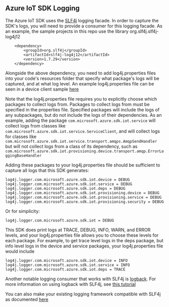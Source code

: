 ## Azure IoT SDK Logging

The Azure IoT SDK uses the [SLF4j](http://www.slf4j.org/faq.html) logging facade. In order to capture the SDK's logs, 
you will need to provide a consumer for this logging facade. As an example, the sample projects in this repo use
the library org.slf4j.slf4j-log4j12
      
        <dependency>
            <groupId>org.slf4j</groupId>
            <artifactId>slf4j-log4j12</artifactId>
            <version>1.7.29</version>
        </dependency>

Alongside the above dependency, you need to add log4j.properties files into your code's resources folder that
specify what package's logs will be captured, and at what log level. An example log4j.properties
file can be seen in a device client sample [here](device/iot-device-samples/send-event/src/main/resources/log4j.properties)

Note that the log4j.properties file requires you to explicitly choose which packages to collect logs from. Packages to collect
logs from must be specified in the properties file. Specified packages will include the logs
of any subpackages, but do not include the logs of their dependencies. As an example, adding the package 
```com.microsoft.azure.sdk.iot.service``` will collect logs from classes like ```com.microsoft.azure.sdk.iot.service.ServiceClient```, 
and will collect logs for classes like ```com.microsoft.azure.sdk.iot.service.transport.amqps.AmqpSendHandler``` but will not
collect logs from a class of its dependency, such as ```com.microsoft.azure.sdk.iot.provisioning.device.transport.amqp.ErrorLoggingBaseHandler```

Adding these packages to your log4j.properties file should be sufficient to capture all logs that this SDK generates:
```
log4j.logger.com.microsoft.azure.sdk.iot.device = DEBUG 
log4j.logger.com.microsoft.azure.sdk.iot.service = DEBUG 
log4j.logger.com.microsoft.azure.sdk.iot.deps = DEBUG 
log4j.logger.com.microsoft.azure.sdk.iot.provisioning.device = DEBUG 
log4j.logger.com.microsoft.azure.sdk.iot.provisioning.service = DEBUG 
log4j.logger.com.microsoft.azure.sdk.iot.provisioning.security = DEBUG 
```

Or for simplicity:
```
log4j.logger.com.microsoft.azure.sdk.iot = DEBUG 
```

This SDK does print logs at TRACE, DEBUG, INFO, WARN, and ERROR levels, and your log4j.properties file
allows you to choose these levels for each package. For example, to get trace level logs in the deps package,
but info level logs in the device and service packages, your log4j.properties file would include

```
log4j.logger.com.microsoft.azure.sdk.iot.device = INFO 
log4j.logger.com.microsoft.azure.sdk.iot.service = INFO 
log4j.logger.com.microsoft.azure.sdk.iot.deps = TRACE 
```

Another notable logging consumer that works with SLF4j is [logback](http://logback.qos.ch/). For more information on 
using logback with SLF4j, see [this tutorial](https://mkyong.com/logging/slf4j-logback-tutorial/)

You can also make your existing logging framework compatible with SLF4j as documented [here](http://www.slf4j.org/faq.html#slf4j_compatible)



